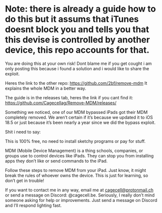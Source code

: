 # Note: there is already a guide how to do this but it assums that iTunes doesnt block you and tells you that this devise is controlled by another device, this repo accounts for that.
You are doing this at your own risk! 
Dont blame me if you get cought i am only posting this because i found a solution and i would like to share the exploit.

Heres the link to the other repo: https://github.com/2bf/remove-mdm
It explains the whole MDM in a better way.

The guide is in the releases tab, 
heres the link if you cant find it: https://github.com/Cagecellag/Remove-MDM/releases/

Something we noticed, one of our MDM bypassed iPads got their MDM completely removed. We aren’t certain if it’s because we updated it to iOS 18.5 or just because it’s been nearly a year since we did the bypass exploit.

Shit i need to say: 

This is 100% free, no need to install sketchy programs or pay for stuff.

MDM (Mobile Device Management) is a thing schools, companies, or groups use to control devices like iPads. They can stop you from installing apps they don’t like or send commands to the iPad.

Follow these steps to remove MDM from your iPad. Just know, it might break the rules of whoever owns the device. This is just for learning, so don’t get in trouble!

If you want to contact me in any way, email me at cagecell@protonmail.ch or send a message on Discord: @cagecell.be. Seriously, I really don’t mind someone asking for help or improvements. Just send a message on Discord and I’ll respond lighting fast.
